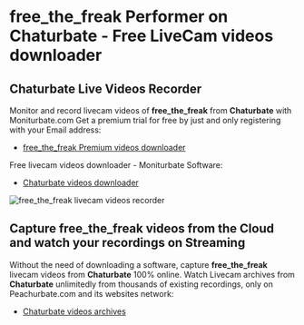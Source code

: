 # free_the_freak Performer on Chaturbate - Free LiveCam videos downloader

## Chaturbate Live Videos Recorder

Monitor and record livecam videos of **free_the_freak** from **Chaturbate** with Moniturbate.com
Get a premium trial for free by just and only registering with your Email address:
* [free_the_freak Premium videos downloader](https://moniturbate.com/request-demo-licence-key.html)

Free livecam videos downloader - Moniturbate Software:
* [Chaturbate videos downloader](https://moniturbate.com/moniturbate-download-software.html)

![free_the_freak livecam videos recorder](https://peachurnet.com/templates/moniturbate-software.png)


## Capture free_the_freak videos from the Cloud and watch your recordings on Streaming

Without the need of downloading a software, capture **free_the_freak** livecam videos from **Chaturbate** 100% online.
Watch Livecam archives from **Chaturbate** unlimitedly from thousands of existing recordings, only on Peachurbate.com and its websites network:
* [Chaturbate videos archives](https://peachurnet.com/)